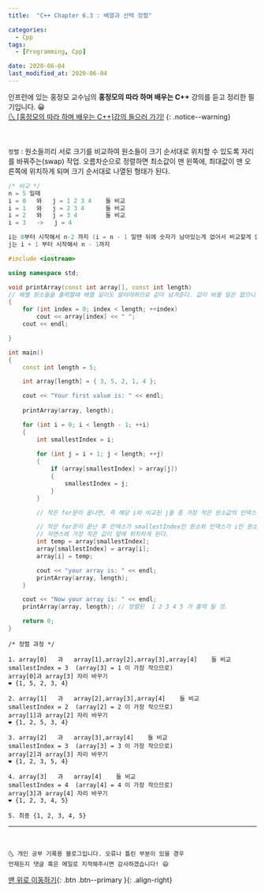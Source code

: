 ```yaml
---
title:  "C++ Chapter 6.3 : 배열과 선택 정렬" 

categories:
  - Cpp
tags:
  - [Programming, Cpp]

date: 2020-06-04
last_modified_at: 2020-06-04
---
```

인프런에 있는 홍정모 교수님의 **홍정모의 따라 하며 배우는 C++** 강의를 듣고 정리한 필기입니다. 😀    
[🌜 [홍정모의 따라 하며 배우는 C++]강의 들으러 가기!](https://www.inflearn.com/course/following-c-plus)
{: .notice--warning}

<br>


`정렬` : 원소들끼리 서로 크기를 비교하여 원소들이 크기 순서대로 위치할 수 있도록 자리를 바꿔주는(swap) 작업. 오름차순으로 정렬하면 최소값이 맨 왼쪽에, 최대값이 맨 오른쪽에 위치하게 되며 크기 순서대로 나열된 형태가 된다. 

```cpp
/* 비교 */
n = 5 일때 
i = 0   와   j = 1 2 3 4    들 비교
i = 1   와   j = 2 3 4      들 비교
i = 2   와   j = 3 4        들 비교
i = 3   ->   j = 4

i는 0부터 시작해서 n-2 까지 (i = n - 1 일땐 뒤에 숫자가 남아있는게 없어서 비교할게 없다.)
j는 i + 1 부터 시작해서 n - 1까지 
```

```cpp
#include <iostream>

using namespace std;

void printArray(const int array[], const int length) 
// 배열 원소들을 출력할때 배열 길이도 알아야하므로 같이 넘겨준다. 값이 바뀔 일은 없으니 const
{
	for (int index = 0; index < length; ++index)
		cout << array[index] << " ";
	cout << endl;

}

int main()
{
	const int length = 5;

	int array[length] = { 3, 5, 2, 1, 4 };

	cout << "Your first value is: " << endl;
	
	printArray(array, length);

	for (int i = 0; i < length - 1; ++i)
	{
		int smallestIndex = i;
		
		for (int j = i + 1; j < length; ++j)
		{
			if (array[smallestIndex] > array[j])
			{
				smallestIndex = j; 
			}
		}

        // 작은 for문이 끝나면, 즉 해당 i와 비교된 j들 중 가장 작은 원소값의 인덱스가 smallestIndex에 저장된다.  

		// 작은 for문이 끝난 후 인덱스가 smallestIndex인 원소와 인덱스가 i인 원소와 자리를 바꿔준다. 
        // 자연스레 가장 작은 값이 앞에 위치하게 된다. 
		int temp = array[smallestIndex];
		array[smallestIndex] = array[i]; 
		array[i] = temp;

		cout << "your array is: " << endl;
		printArray(array, length);
	}

	cout << "Now your array is: " << endl;
	printArray(array, length); // 정렬된  1 2 3 4 5 가 출력 될 것.

	return 0;
}
```

```
/* 정렬 과정 */

1. array[0]   과   array[1],array[2],array[3],array[4]    들 비교
smallestIndex = 3  (array[3] = 1 이 가장 작으므로)
array[0]과 array[3] 자리 바꾸기 
❤ {1, 5, 2, 3, 4}

2. array[1]   과   array[2],array[3],array[4]    들 비교
smallestIndex = 2  (array[2] = 2 이 가장 작으므로)
array[1]과 array[2] 자리 바꾸기 
❤ {1, 2, 5, 3, 4}

3. array[2]   과   array[3],array[4]    들 비교
smallestIndex = 3  (array[3] = 3 이 가장 작으므로)
array[2]과 array[3] 자리 바꾸기 
❤ {1, 2, 3, 5, 4}

4. array[3]   과   array[4]    들 비교
smallestIndex = 4  (array[4] = 4 이 가장 작으므로)
array[3]과 array[4] 자리 바꾸기 
❤ {1, 2, 3, 4, 5}

5. 최종 {1, 2, 3, 4, 5}

```
***
<br>

    🌜 개인 공부 기록용 블로그입니다. 오류나 틀린 부분이 있을 경우 
    언제든지 댓글 혹은 메일로 지적해주시면 감사하겠습니다! 😄

[맨 위로 이동하기](#){: .btn .btn--primary }{: .align-right}